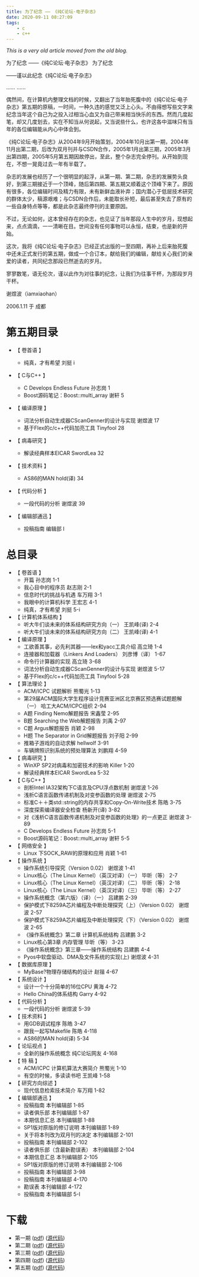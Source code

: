```yaml
---
title: 为了纪念 —— 《纯C论坛·电子杂志》
date: 2020-09-11 08:27:09
tags:
    - c
    - c++
---
```


*This is a very old article moved from the old blog.*

为了纪念 ——《纯C论坛·电子杂志》
为了纪念

——谨以此纪念《纯C论坛·电子杂志》

…… ……

偶然间，在计算机内整理文档的时候，又翻出了当年胎死腹中的《纯C论坛·电子杂志》第五期的原稿，一时间，一种久违的感觉又泛上心头。不由得想写些文字来纪念当年这个自己为之投入过相当心血又为自己带来相当快乐的东西。然而几度起笔，却又几度划去，实在不知当从何说起，又当说些什么，也许这各中滋味只有当年的各位编辑能从内心中体会到。

《纯C论坛·电子杂志》从2004年9月开始策划，2004年10月出第一期，2004年11月出第二期，后改为双月刊并与CSDN合作，2005年1月出第三期，2005年3月出第四期，2005年5月第五期因故停出，至此，整个杂志完全停刊。从开始到现在，不想一晃竟过去一年有半载了。

杂志的发展也经历了一个很明显的起浮，从第一期、第二期，杂志的发展势头良好，到第三期接近于一个顶峰，随后第四期、第五期又顺着这个顶峰下来了。原因有很多，各位编辑时间及精力有限，未有新鲜血液补弃；国内潜心于低层技术研究的群体太少，稿源艰难；与CSDN合作后，未能取长补短，最后甚至失去了原有的一些自身特点等等，都是此杂志最终停刊的主要原因。

不过，无论如何，这本曾经存在的杂志，也见证了当年那段人生中的岁月，现想起来，点点滴滴，一一清晰在目。世间没有任何事物可以永恒，结束，也是新的开始。

这次，我将《纯C论坛·电子杂志》已经正式出版的一至四期，再补上后来胎死腹中还未正式发行的第五期，做成一个合订本，献给我们的编辑，献给关心我们的亲爱的读者，共同纪念那段已然逝去的岁月。

寥寥数笔，语无伦次，谨以此作为对往事的纪念，让我们为往事干杯，为那段岁月干杯。


谢煜波（iamxiaohan）

2006.1.11 于 成都

第五期目录
============================================================================
- 【 卷首语 】
  - 纯真，才有希望 刘挺 i

- 【 C与C++ 】
  - C Develops Endless Future 孙志岗 1
  - Boost源码笔记：Boost::multi_array 谢轩 5

- 【 编译原理 】
  - 词法分析自动生成器CScanGenner的设计与实现 谢煜波 17
  - 基于Flex的c/c++代码加亮工具 Tinyfool 28

- 【 病毒研究 】
  - 解读经典样本EICAR SwordLea 32

- 【 技术资料 】
  - AS86的MAN hold(译) 34

- 【 代码分析 】
  - 一段代码的分析 谢煜波 39

- 【 编辑部通迅 】
  - 投稿指南 编辑部 I


总目录
============================================================================
- 【 卷首语 】
  - 开篇 孙志岗 1-1
  - 我心目中的程序员 赵志刚 2-1
  - 信息时代的挑战与机遇 车万翔 3-1
  - 我眼中的计算机科学 王宏志 4-1
  - 纯真，才有希望 刘挺 5-i
- 【 计算机体系结构 】
  - 听大牛们谈未来的体系结构研究方向（一） 王凯峰(译) 2-4
  - 听大牛们谈未来的体系结构研究方向（二） 王凯峰(译) 4-1
- 【 编译原理 】
  - 工欲善其事，必先利其器——lex和yacc工具介绍 高立琦 1-4
  - 连接器和加载器（Linkers And Loaders） 刘彦博（译） 1-67
  - 命令行计算器的实现 高立琦 3-68
  - 词法分析自动生成器CScanGenner的设计与实现 谢煜波 5-17
  - 基于Flex的c/c++代码加亮工具 Tinyfool 5-28
- 【 算法理论 】
  - ACM/ICPC 试题解析 熊蜀光 1-13
  - 第29届ACM国际大学生程序设计竞赛亚洲区北京赛区预选赛试题题解（一） 哈工大ACM/ICPC组织 2-94
  - A题 Finding Nemo解题报告 宋鑫莹 2-95
  - B题 Searching the Web解题报告 刘禹 2-97
  - C题 Argus解题报告 肖颖 2-98
  - H题 The Separator in Grid解题报告 刘子阳 2-99
  - 推箱子游戏的自动求解 hellwolf 3-91
  - 车辆牌照识别系统的预处理算法 刘鹏翔 4-59
- 【 病毒研究 】
  - WinXP SP2对病毒和加密技术的影响 Killer 1-20
  - 解读经典样本EICAR SwordLea 5-32
- 【 C与C++ 】
  - 剖析Intel IA32架构下C语言及CPU浮点数机制 谢煜波 1-26
  - 浅析C语言函数传递机制及对变参函数的处理 谢煜波 2-75
  - 标准C＋＋类std::string的内存共享和Copy-On-Write技术 陈皓 3-75
  - 深度探索编译器安全检查 杨新开(译) 3-82
  - 对《浅析C语言函数传递机制及对变参函数的处理》的一点更正 谢煜波 3-89
  - C Develops Endless Future 孙志岗 5-1
  - Boost源码笔记：Boost::multi_array 谢轩 5-5
- 【 网络安全 】
  - Linux 下SOCK_RAW的原理和应用 肖颖 1-61
- 【 操作系统 】
  - 操作系统引导探究（Version 0.02） 谢煜波 1-41
  - Linux核心（The Linux Kernel）（英汉对译）（一） 毕昕（等） 2-7
  - Linux核心（The Linux Kernel）（英汉对译）（二） 毕昕（等） 2-18
  - Linux核心（The Linux Kernel）（英汉对译）（三） 毕昕（等） 2-27
  - 操作系统概念（第六版）（译）（一） 吕建鹏 2-39
  - 保护模式下8259A芯片编程及中断处理探究（上）（Version 0.02） 谢煜波 2-57
  - 保护模式下8259A芯片编程及中断处理探究（下）（Version 0.02） 谢煜波 2-65
  - 《操作系统概念》第二章 计算机系统结构 吕建鹏 3-2
  - Linux核心第3章 内存管理 毕昕（等） 3-23
  - 《操作系统概念》第三章——操作系统结构 吕建鹏 4-4
  - Pyos中软盘驱动、DMA及文件系统的实现(上) 谢煜波 4-31
- 【 数据库原理 】
  - MyBase?物理存储结构的设计 赵锴 4-67
- 【 系统设计 】
  - 设计一个十分简单的16位CPU 黄海 4-72
  - Hello China的体系结构 Garry 4-92
- 【 代码分析 】
  - 一段代码的分析 谢煜波 5-39
- 【 技术资料 】
  - 用GDB调试程序 陈皓 3-47
  - 跟我一起写Makefile 陈皓 4-118
  - AS86的MAN hold(译) 5-34
- 【 论坛视点 】
  - 全新的操作系统概念 纯C论坛网友 4-168
- 【 特 稿 】
  - ACM/ICPC 计算机算法大赛简介 熊蜀光 1-10
  - 有空的时候，多读读书吧 王凯峰 1-58
- 【 研究方向综述 】
  - 现代信息检索技术简介 车万翔 1-82
- 【 编辑部通迅 】
  - 投稿指南 本刊编辑部 1-85
  - 读者俱乐部 本刊编辑部 1-87
  - 本期信息汇总 本刊编辑部 1-88
  - SP1版对原版的修订说明 本刊编辑部 1-89
  - 关于将本刊改为双月刊的决定 本刊编辑部 2-101
  - 投稿指南 本刊编辑部 2-102
  - 读者俱乐部（含最新勘误表） 本刊编辑部 2-104
  - 本期信息汇总 本刊编辑部 2-105
  - SP1版对原版的修订说明 本刊编辑部 2-106
  - 投稿指南 本刊编辑部 3-98
  - 投稿指南 本刊编辑部 4-170
  - 勘误表 本刊编辑部 4-172
  - 投稿指南 本刊编辑部 5-I

下载
==
- 第一期 ([pdf](/artifacts/pcem-1-sp1-2006.12.04.pdf)) ([源代码](/artifacts/pcem-1-attachment-2006.12.04.zip))
- 第二期 ([pdf](/artifacts/pcem-2-sp1-2006.12.04.pdf)) ([源代码](/artifacts/pcem-2-attachment-2006.12.04.zip))
- 第三期 ([pdf](/artifacts/pcem-3-2006.12.04.pdf)) ([源代码](/artifacts/pcem-3-attachment-2006.12.04.zip))
- 第四期 ([pdf](/artifacts/pcem-4-2006.12.04.pdf)) ([源代码](/artifacts/pcem-4-attachment-2006.12.04.zip))
- 第五期 ([pdf](/artifacts/pcem-5-2006.12.04.pdf)) ([源代码](/artifacts/pcem-5-attachment-2006.12.04.zip))
